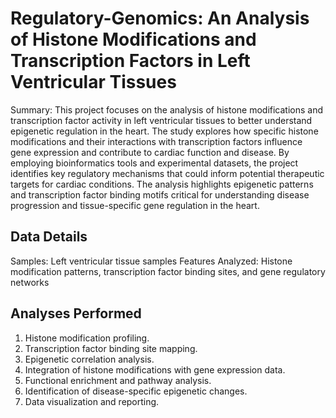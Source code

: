 # Regulatory-Genomics: An Analysis of Histone Modifications and Transcription Factors in Left Ventricular Tissues

Summary: This project focuses on the analysis of histone modifications and transcription factor activity in left ventricular tissues to better understand epigenetic regulation in the heart. The study explores how specific histone modifications and their interactions with transcription factors influence gene expression and contribute to cardiac function and disease. By employing bioinformatics tools and experimental datasets, the project identifies key regulatory mechanisms that could inform potential therapeutic targets for cardiac conditions. The analysis highlights epigenetic patterns and transcription factor binding motifs critical for understanding disease progression and tissue-specific gene regulation in the heart.

## Data Details

Samples: Left ventricular tissue samples
Features Analyzed: Histone modification patterns, transcription factor binding sites, and gene regulatory networks

## Analyses Performed  

1. Histone modification profiling.  
2. Transcription factor binding site mapping.  
3. Epigenetic correlation analysis.  
4. Integration of histone modifications with gene expression data.  
5. Functional enrichment and pathway analysis.  
6. Identification of disease-specific epigenetic changes.  
7. Data visualization and reporting.  
